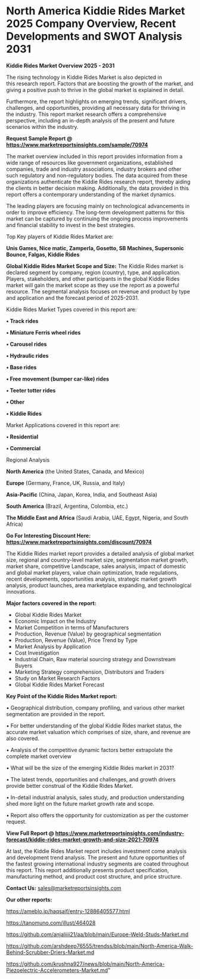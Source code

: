 # North America Kiddie Rides Market 2025 Company Overview, Recent Developments and SWOT Analysis 2031

<Strong> Kiddie Rides Market Overview 2025 - 2031</strong>

The rising technology in Kiddie Rides Market is also depicted in this research report. Factors that are boosting the growth of the market, and giving a positive push to thrive in the global market is explained in detail.

Furthermore, the report highlights on emerging trends, significant drivers, challenges, and opportunities, providing all necessary data for thriving in the industry. This report market research offers a comprehensive perspective, including an in-depth analysis of the present and future scenarios within the industry.

<strong>Request Sample Report @ <a href=https://www.marketreportsinsights.com/sample/70974>https://www.marketreportsinsights.com/sample/70974</a></strong>

The market overview included in this report provides information from a wide range of resources like government organizations, established companies, trade and industry associations, industry brokers and other such regulatory and non-regulatory bodies. The data acquired from these organizations authenticate the Kiddie Rides research report, thereby aiding the clients in better decision making. Additionally, the data provided in this report offers a contemporary understanding of the market dynamics.

The leading players are focusing mainly on technological advancements in order to improve efficiency. The long-term development patterns for this market can be captured by continuing the ongoing process improvements and financial stability to invest in the best strategies.

Top Key players of Kiddie Rides Market are:

<strong>Unis Games, Nice matic, Zamperla, Gosetto, SB Machines, Supersonic Bounce, Falgas, Kiddie Rides</strong>

<strong><b>Global Kiddie Rides Market Scope and Size:</b></strong>
The Kiddie Rides market is declared segment by company, region (country), type, and application. Players, stakeholders, and other participants in the global Kiddie Rides market will gain the market scope as they use the report as a powerful resource. The segmental analysis focuses on revenue and product by type and application and the forecast period of 2025-2031.

Kiddie Rides Market Types covered in this report are:

<strong>• Track rides

• Miniature Ferris wheel rides

• Carousel rides

• Hydraulic rides

• Base rides

• Free movement (bumper car-like) rides

• Teeter totter rides

• Other

• Kiddie Rides</strong>

Market Applications covered in this report are:

<strong>• Residential

• Commercial</strong> 

Regional Analysis

<strong>North America</strong> (the United States, Canada, and Mexico)

<strong>Europe</strong> (Germany, France, UK, Russia, and Italy)

<strong>Asia-Pacific</strong> (China, Japan, Korea, India, and Southeast Asia)

<strong>South America</strong> (Brazil, Argentina, Colombia, etc.)

<strong>The Middle East and Africa</strong> (Saudi Arabia, UAE, Egypt, Nigeria, and South Africa)

<strong>Go For Interesting Discount Here: <a href=https://www.marketreportsinsights.com/discount/70974>https://www.marketreportsinsights.com/discount/70974</a></strong>

The Kiddie Rides market report provides a detailed analysis of global market size, regional and country-level market size, segmentation market growth, market share, competitive Landscape, sales analysis, impact of domestic and global market players, value chain optimization, trade regulations, recent developments, opportunities analysis, strategic market growth analysis, product launches, area marketplace expanding, and technological innovations.

<strong><b>Major factors covered in the report:</b></strong>
<ul>
  <li>Global Kiddie Rides Market </li>
  <li>Economic Impact on the Industry</li>
  <li>Market Competition in terms of Manufacturers</li>
  <li>Production, Revenue (Value) by geographical segmentation</li>
  <li>Production, Revenue (Value), Price Trend by Type</li>
  <li>Market Analysis by Application</li>
  <li>Cost Investigation</li>
  <li>Industrial Chain, Raw material sourcing strategy and Downstream Buyers</li>
  <li>Marketing Strategy comprehension, Distributors and Traders</li>
  <li>Study on Market Research Factors</li>
  <li>Global Kiddie Rides Market Forecast</li>
</ul>

<strong><b>Key Point of the Kiddie Rides Market report:</b></strong>

• Geographical distribution, company profiling, and various other market segmentation are provided in the report.

• For better understanding of the global Kiddie Rides market status, the accurate market valuation which comprises of size, share, and revenue are also covered.

• Analysis of the competitive dynamic factors better extrapolate the complete market overview

• What will be the size of the emerging Kiddie Rides market in 2031?

• The latest trends, opportunities and challenges, and growth drivers provide better construal of the Kiddie Rides Market.

• In-detail industrial analysis, sales study, and production understanding shed more light on the future market growth rate and scope.

• Report also offers the opportunity for customization as per the customer request.

<strong><b>View Full Report @ <a href=https://www.marketreportsinsights.com/industry-forecast/kiddie-rides-market-growth-and-size-2021-70974>https://www.marketreportsinsights.com/industry-forecast/kiddie-rides-market-growth-and-size-2021-70974</a></b></strong>


At last, the Kiddie Rides Market report includes investment come analysis and development trend analysis. The present and future opportunities of the fastest growing international industry segments are coated throughout this report. This report additionally presents product specification, manufacturing method, and product cost structure, and price structure.

<strong>Contact Us:</strong>
sales@marketreportsinsights.com

<strong>Our other reports:</strong>

<a href=https://ameblo.jp/haqsaif/entry-12886405577.html>https://ameblo.jp/haqsaif/entry-12886405577.html</a>

<a href=https://tanomuno.com/illust/464028>https://tanomuno.com/illust/464028</a>

<a href=https://github.com/anjaliiii21/aa/blob/main/Europe-Weld-Studs-Market.md>https://github.com/anjaliiii21/aa/blob/main/Europe-Weld-Studs-Market.md</a>

<a href=https://github.com/arshdeep76555/trendss/blob/main/North-America-Walk-Behind-Scrubber-Driers-Market.md>https://github.com/arshdeep76555/trendss/blob/main/North-America-Walk-Behind-Scrubber-Driers-Market.md</a>

<a href=https://github.com/krushna927/news/blob/main/North-America-Piezoelectric-Accelerometers-Market.md>https://github.com/krushna927/news/blob/main/North-America-Piezoelectric-Accelerometers-Market.md</a>"
